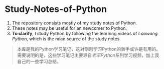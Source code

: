 # Study-Notes-of-Python
1. The repository consists mostly of my study notes of Python. 
2. These notes may be useful for an newcomer to Python.
3. **To clarify**, I study Python by following  the learning videos of *Laowang Python*, which is the mian source of the study notes. 
> 本库是我的Python学习笔记，这对刚刚学习Python的新手或许是有用的。需要说明的是，这些学习笔记主要源自*老王Python*系列学习视频，加上我自己的一些学习总结。
